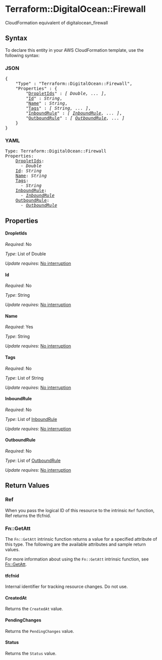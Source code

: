 # Terraform::DigitalOcean::Firewall

CloudFormation equivalent of digitalocean_firewall

## Syntax

To declare this entity in your AWS CloudFormation template, use the following syntax:

### JSON

<pre>
{
    "Type" : "Terraform::DigitalOcean::Firewall",
    "Properties" : {
        "<a href="#dropletids" title="DropletIds">DropletIds</a>" : <i>[ Double, ... ]</i>,
        "<a href="#id" title="Id">Id</a>" : <i>String</i>,
        "<a href="#name" title="Name">Name</a>" : <i>String</i>,
        "<a href="#tags" title="Tags">Tags</a>" : <i>[ String, ... ]</i>,
        "<a href="#inboundrule" title="InboundRule">InboundRule</a>" : <i>[ <a href="inboundrule.md">InboundRule</a>, ... ]</i>,
        "<a href="#outboundrule" title="OutboundRule">OutboundRule</a>" : <i>[ <a href="outboundrule.md">OutboundRule</a>, ... ]</i>
    }
}
</pre>

### YAML

<pre>
Type: Terraform::DigitalOcean::Firewall
Properties:
    <a href="#dropletids" title="DropletIds">DropletIds</a>: <i>
      - Double</i>
    <a href="#id" title="Id">Id</a>: <i>String</i>
    <a href="#name" title="Name">Name</a>: <i>String</i>
    <a href="#tags" title="Tags">Tags</a>: <i>
      - String</i>
    <a href="#inboundrule" title="InboundRule">InboundRule</a>: <i>
      - <a href="inboundrule.md">InboundRule</a></i>
    <a href="#outboundrule" title="OutboundRule">OutboundRule</a>: <i>
      - <a href="outboundrule.md">OutboundRule</a></i>
</pre>

## Properties

#### DropletIds

_Required_: No

_Type_: List of Double

_Update requires_: [No interruption](https://docs.aws.amazon.com/AWSCloudFormation/latest/UserGuide/using-cfn-updating-stacks-update-behaviors.html#update-no-interrupt)

#### Id

_Required_: No

_Type_: String

_Update requires_: [No interruption](https://docs.aws.amazon.com/AWSCloudFormation/latest/UserGuide/using-cfn-updating-stacks-update-behaviors.html#update-no-interrupt)

#### Name

_Required_: Yes

_Type_: String

_Update requires_: [No interruption](https://docs.aws.amazon.com/AWSCloudFormation/latest/UserGuide/using-cfn-updating-stacks-update-behaviors.html#update-no-interrupt)

#### Tags

_Required_: No

_Type_: List of String

_Update requires_: [No interruption](https://docs.aws.amazon.com/AWSCloudFormation/latest/UserGuide/using-cfn-updating-stacks-update-behaviors.html#update-no-interrupt)

#### InboundRule

_Required_: No

_Type_: List of <a href="inboundrule.md">InboundRule</a>

_Update requires_: [No interruption](https://docs.aws.amazon.com/AWSCloudFormation/latest/UserGuide/using-cfn-updating-stacks-update-behaviors.html#update-no-interrupt)

#### OutboundRule

_Required_: No

_Type_: List of <a href="outboundrule.md">OutboundRule</a>

_Update requires_: [No interruption](https://docs.aws.amazon.com/AWSCloudFormation/latest/UserGuide/using-cfn-updating-stacks-update-behaviors.html#update-no-interrupt)

## Return Values

### Ref

When you pass the logical ID of this resource to the intrinsic `Ref` function, Ref returns the tfcfnid.

### Fn::GetAtt

The `Fn::GetAtt` intrinsic function returns a value for a specified attribute of this type. The following are the available attributes and sample return values.

For more information about using the `Fn::GetAtt` intrinsic function, see [Fn::GetAtt](https://docs.aws.amazon.com/AWSCloudFormation/latest/UserGuide/intrinsic-function-reference-getatt.html).

#### tfcfnid

Internal identifier for tracking resource changes. Do not use.

#### CreatedAt

Returns the <code>CreatedAt</code> value.

#### PendingChanges

Returns the <code>PendingChanges</code> value.

#### Status

Returns the <code>Status</code> value.

